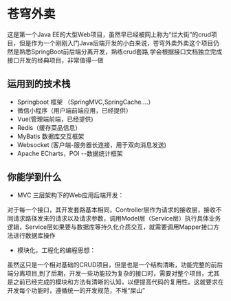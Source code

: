 # 苍穹外卖

这是第一个Java EE的大型Web项目，虽然早已经被网上称为“烂大街”的crud项目，但是作为一个刚刚入门Java后端开发的小白来说，苍穹外卖外卖这个项目仍然是熟悉SpringBoot前后端分离开发，熟练crud套路,学会根据接口文档独立完成接口开发的经典项目，非常值得一做

## 运用到的技术栈

- Springboot 框架 （SpringMVC,SpringCache....）
- 微信小程序（用户端前端应用，已经提供）
- Vue(管理端前端，已经提供)
- Redis（缓存菜品信息）
- MyBatis 数据库交互框架
- Websocket (客户端-服务器长连接，用于双向消息发送)
- Apache ECharts，POI --数据统计框架

## 你能学到什么

- MVC 三层架构下的Web应用后端开发：

对于每一个接口，其开发套路基本相同，Controller层作为请求的接收层，接收不同请求路径发来的请求以及请求参数，调用Model层（Service层）执行具体业务逻辑，Service层如果要与数据库等持久化介质交互，就需要调用Mapper接口方法进行数据库操作

- 模块化，工程化的编程思想：

虽然这只是一个相对基础的CRUD项目，但是也是一个结构清晰，功能完整的前后端分离项目,到了后期，开发一些功能较为复杂的接口时，需要对整个项目，尤其是之前已经完成的模块和方法有清晰的认知，以便提高代码的复用性。这就要求在开发每个功能时，遵循统一的开发规范，不堆“屎山”

## 
